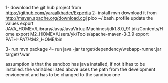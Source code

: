 1- download the git hub project from https://github.com/yaraalkhader/Expedia
2- install mvn 
    download it from http://maven.apache.org/download.cgi
    pico ~/.bash_profile
    update the values
    export JAVA_HOME=/Library/Java/JavaVirtualMachines/jdk1.8.0_91.jdk/Contents/Home
    export M2_HOME=/Users/yk/Tools/apache-maven-3.3.9
    export PATH=$PATH:$M2_HOME/bin

3- run mvn package
4- run java -jar target/dependency/webapp-runner.jar target/*.war

assumption is that the sandbox has java installed, if not it has to be installed.
the variables listed above uses the path from the development envionemnt and has to be changed to the sandbox one
    
    



